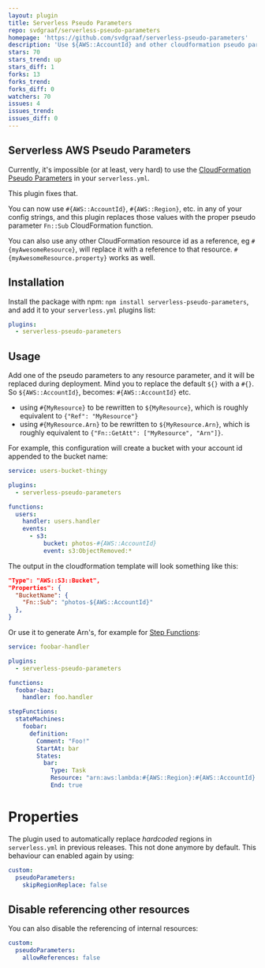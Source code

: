 ```yaml
---
layout: plugin
title: Serverless Pseudo Parameters
repo: svdgraaf/serverless-pseudo-parameters
homepage: 'https://github.com/svdgraaf/serverless-pseudo-parameters'
description: 'Use ${AWS::AccountId} and other cloudformation pseudo parameters in your serverless.yml values'
stars: 70
stars_trend: up
stars_diff: 1
forks: 13
forks_trend: 
forks_diff: 0
watchers: 70
issues: 4
issues_trend: 
issues_diff: 0
---
```



Serverless AWS Pseudo Parameters
--------------------------------

Currently, it's impossible (or at least, very hard) to use the [CloudFormation Pseudo Parameters](http://docs.aws.amazon.com/AWSCloudFormation/latest/UserGuide/pseudo-parameter-reference.html) in your `serverless.yml`.

This plugin fixes that.

You can now use `#{AWS::AccountId}`, `#{AWS::Region}`, etc. in any of your config strings, and this plugin replaces those values with the proper pseudo parameter `Fn::Sub` CloudFormation function.

You can also use any other CloudFormation resource id as a reference, eg `#{myAwesomeResource}`, will replace it with a reference to that resource. `#{myAwesomeResource.property}` works as well.

Installation
-----
Install the package with npm: `npm install serverless-pseudo-parameters`, and add it to your `serverless.yml` plugins list:

```yaml
plugins:
  - serverless-pseudo-parameters
```

Usage
-----
Add one of the pseudo parameters to any resource parameter, and it will be replaced during deployment. Mind you to replace the default `${}` with a `#{}`. So `${AWS::AccountId}`, becomes: `#{AWS::AccountId}` etc.

- using `#{MyResource}` to be rewritten to `${MyResource}`, which is roughly equivalent to `{"Ref": "MyResource"}`
- using `#{MyResource.Arn}` to be rewritten to `${MyResource.Arn}`, which is roughly equivalent to `{"Fn::GetAtt": ["MyResource", "Arn"]}`.

For example, this configuration will create a bucket with your account id appended to the bucket name:

```yaml
service: users-bucket-thingy

plugins:
  - serverless-pseudo-parameters

functions:
  users:
    handler: users.handler
    events:
      - s3:
          bucket: photos-#{AWS::AccountId}
          event: s3:ObjectRemoved:*
```

The output in the cloudformation template will look something like this:

```json
"Type": "AWS::S3::Bucket",
"Properties": {
  "BucketName": {
    "Fn::Sub": "photos-${AWS::AccountId}"
  },
}
```

Or use it to generate Arn's, for example for [Step Functions](https://www.npmjs.com/package/serverless-step-functions):

```yaml
service: foobar-handler

plugins:
  - serverless-pseudo-parameters

functions:
  foobar-baz:
    handler: foo.handler

stepFunctions:
  stateMachines:
    foobar:
      definition:
        Comment: "Foo!"
        StartAt: bar
        States:
          bar:
            Type: Task
            Resource: "arn:aws:lambda:#{AWS::Region}:#{AWS::AccountId}:function:${self:service}-${opt:stage}-foobar-baz"
            End: true
```

Properties
==========
The plugin used to automatically replace _hardcoded_ regions in `serverless.yml` in previous releases. This not done anymore by default. This behaviour can enabled again by using:

```yaml
custom:
  pseudoParameters:
    skipRegionReplace: false
```

Disable referencing other resources
-----------------------------------
You can also disable the referencing of internal resources:

```yaml
custom:
  pseudoParameters:
    allowReferences: false
```
